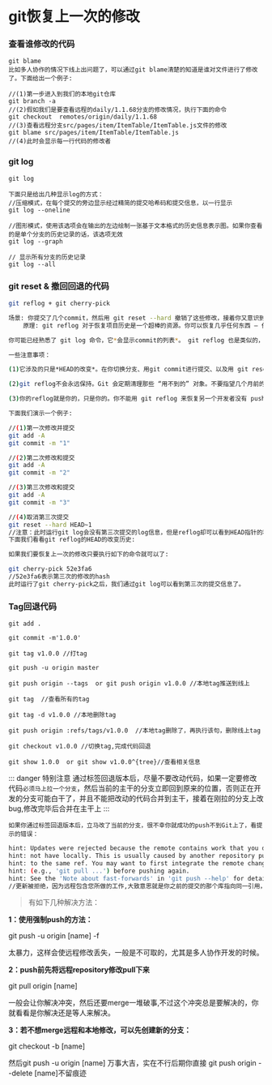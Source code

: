 
# git恢复上一次的修改

### 查看谁修改的代码 
```bash{9}
git blame
比如多人协作的情况下线上出问题了，可以通过git blame清楚的知道是谁对文件进行了修改了。下面给出一个例子:

//(1)第一步进入到我们的本地git仓库
git branch -a
//(2)假如我们是要查看远程的daily/1.1.68分支的修改情况，执行下面的命令
git checkout  remotes/origin/daily/1.1.68
//(3)查看远程分支src/pages/item/ItemTable/ItemTable.js文件的修改
git blame src/pages/item/ItemTable/ItemTable.js
//(4)此时会显示每一行代码的修改者
```
    
### git log

```bash{27,36}
git log

下面只是给出几种显示log的方式：
//压缩模式，在每个提交的旁边显示经过精简的提交哈希码和提交信息，以一行显示
git log --oneline

//图形模式，使用该选项会在输出的左边绘制一张基于文本格式的历史信息表示图。如果你查看的是单个分支的历史记录的话，该选项无效
git log --graph

// 显示所有分支的历史记录
git log --all

```

### git reset & 撤回回退的代码

```bash
git reflog + git cherry-pick

场景: 你提交了几个commit，然后用 git reset --hard 撤销了这些修改，接着你又意识到：你    希  望还原这些修改！
    原理: git reflog 对于恢复项目历史是一个超棒的资源。你可以恢复几乎任何东西 — 任何你commit 过的东西 — 只要通过 reflog。

你可能已经熟悉了 git log 命令，它*会显示commit的列表*。 git reflog 也是类似的，不过它显示的是一个*HEAD发生改变的时间列表*。

一些注意事项：

(1)它涉及的只是*HEAD的改变*。在你切换分支、用git commit进行提交、以及用 git reset撤销 commit时，HEAD会改变，但当你用 git checkout -- 撤销时(只是替换文件，分支不变)，HEAD 并不会改变 — 如前所述，这些修改从来没有被提交过，因此reflog 也无法帮助我们恢复它们。

(2)git reflog不会永远保持。Git 会定期清理那些 “用不到的” 对象。不要指望几个月前的提交还一直躺在那里。

(3)你的reflog就是你的，只是你的。你不能用 git reflog 来恢复另一个开发者没有 push 过的 commit。

下面我们演示一个例子:

//(1)第一次修改并提交
git add -A
git commit -m "1"

//(2)第二次修改和提交
git add -A
git commit -m "2"

//(3)第三次修改和提交
git add -A
git commit -m "3"

//(4)取消第三次提交
git reset --hard HEAD~1
//注意：此时运行git log会没有第三次提交的log信息，但是reflog却可以看到HEAD指针的移动历史
下面我们看看git reflog的HEAD的改变历史:

如果我们要恢复上一次的修改只要执行如下的命令就可以了:

git cherry-pick 52e3fa6
//52e3fa6表示第三次的修改的hash
此时运行了git cherry-pick之后，我们通过git log可以看到第三次的提交信息了。
```

### Tag回退代码


```bash{5,9,13,15}
git add .

git commit -m'1.0.0'

git tag v1.0.0 //打tag

git push -u origin master

git push origin --tags  or git push origin v1.0.0 //本地tag推送到线上

git tag  //查看所有的tag

git tag -d v1.0.0 //本地删除tag

git push origin :refs/tags/v1.0.0  //本地tag删除了，再执行该句，删除线上tag

git checkout v1.0.0 //切换tag,完成代码回退

git show 1.0.0  or git show v1.0.0^{tree}//查看相关信息

```

::: danger 特别注意
 通过标签回退版本后，尽量不要改动代码，如果一定要修改代码`必须马上拉一个分支`，然后当前的主干的分支立即回到原来的位置，否则正在开发的分支可能白干了，并且不能把改动的代码合并到主干，接着在刚拉的分支上改bug,修改完毕后合并在主干上
:::


`如果你通过标签回退版本后，立马改了当前的分支，很不幸你就成功的push不到Git上了，看提示的错误：`

```bash
hint: Updates were rejected because the remote contains work that you do
hint: not have locally. This is usually caused by another repository pushing
hint: to the same ref. You may want to first integrate the remote changes
hint: (e.g., 'git pull ...') before pushing again.
hint: See the 'Note about fast-forwards' in 'git push --help' for details.
//更新被拒绝，因为远程包含您所做的工作,大致意思就是你之前的提交的那个库指向同一引用，且低于一个版本，要你集成远程更改
```
> 有如下几种解决方法：

**1：使用强制push的方法：**

git push -u origin [name] -f 

太暴力，这样会使远程修改丢失，一般是不可取的，尤其是多人协作开发的时候。

**2：push前先将远程repository修改pull下来**

git pull origin [name]

一般会让你解决冲突，然后还要merge一堆破事,不过这个冲突总是要解决的，你就看看是你解决还是等人来解决。

**3：若不想merge远程和本地修改，可以先创建新的分支：**

git checkout -b  [name]

然后git push -u origin [name]  万事大吉，实在不行后期你直接 git push origin --delete [name]不留痕迹
